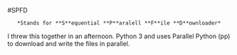 #SPFD

       *Stands for **S**equential **P**aralell **F**ile **D**ownloader*

I threw this together in an afternoon. Python 3 and uses Parallel Python (pp) to download and write the files in parallel.